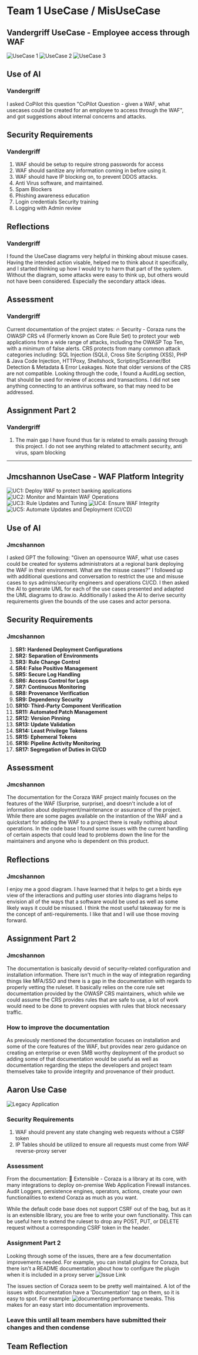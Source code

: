 # Team 1 UseCase / MisUseCase

## Vandergriff UseCase - Employee access through WAF
![UseCase 1](https://github.com/dev-null-and-associates/cuddly-rotary-phone/blob/main/vandergriff_UseCase1.png)
![UseCase 2](https://github.com/dev-null-and-associates/cuddly-rotary-phone/blob/main/vandergriff_UseCase2.drawio.png)
![UseCase 3](https://github.com/dev-null-and-associates/cuddly-rotary-phone/blob/main/vandergriff_UseCase3.drawio.png)

## Use of AI
### Vandergriff
  I asked CoPilot this question "CoPilot Question - given a WAF, what usecases could be created for an employee to access through the WAF", and got suggestions about internal concerns and attacks.
  
## Security Requirements

### Vandergriff	

1) WAF should be setup to require strong passwords for access
2) WAF should sanitize any information coming in before using it.
3) WAF should have IP blocking on, to prevent DDOS attacks.
4) Anti Virus software, and maintained.
5) Spam Blockers
6) Phishing awareness education
7) Login credentials Security training
8) Logging with Admin review

## Reflections
### Vandergriff
I found the UseCase diagrams very helpful in thinking about misuse cases.  Having the intended action visable, helped me to think about it specifically, and I started thinking up how I would try to harm that part of the system.  Without the diagram, some attacks were easy to think up, but others would not have been considered.  Especially the secondary attack ideas.

## Assessment
### Vandergriff
Current documentation of the project states: 🔥 Security - Coraza runs the OWASP CRS v4 (Formerly known as Core Rule Set) to protect your web applications from a wide range of attacks, including the OWASP Top Ten, with a minimum of false alerts. CRS protects from many common attack categories including: SQL Injection (SQLi), Cross Site Scripting (XSS), PHP & Java Code Injection, HTTPoxy, Shellshock, Scripting/Scanner/Bot Detection & Metadata & Error Leakages. Note that older versions of the CRS are not compatible.
Looking through the code, I found a AuditLog section, that should be used for review of access and transactions.  I did not see anything connecting to an antivirus software, so that may need to be addressed.

## Assignment Part 2
### Vandergriff
1. The main gap I have found thus far is related to emails passing through this project.  I do not see anything related to attachment security, anti virus, spam blocking

---

## Jmcshannon UseCase - WAF Platform Integrity
![UC1: Deploy WAF to protect banking applications](https://github.com/dev-null-and-associates/cuddly-rotary-phone/blob/main/uc1_jmcshannon.drawio%20(2).png)
![UC2: Monitor and Maintain WAF Operations](https://github.com/dev-null-and-associates/cuddly-rotary-phone/blob/main/uc2_jmcshannon.drawio.png)
![UC3: Rule Updates and Tuning](https://github.com/dev-null-and-associates/cuddly-rotary-phone/blob/main/uc3_jmcshannon.drawio.png)
![UC4: Ensure WAF Integrity](https://github.com/dev-null-and-associates/cuddly-rotary-phone/blob/main/uc4_jmcshannon.drawio.png)
![UC5: Automate Updates and Deployment (CI/CD)](https://github.com/dev-null-and-associates/cuddly-rotary-phone/blob/main/uc5_jmcshannon.drawio.png)

## Use of AI
### Jmcshannon
I asked GPT the following: "Given an opensource WAF, what use cases could be created for systems administrators at a regional bank deploying the WAF in their environment. What are the misuse cases?" 
I followed up with additional questions and conversation to restrict the use and misuse cases to sys admins/security engineers and operations CI/CD. I then asked the AI to generate UML for each of the use cases presented and adapted the UML diagrams to draw.io. Additionally I asked the AI to derive security requirements given the bounds of the use cases and actor persona.

## Security Requirements

### Jmcshannon

1. **SR1: Hardened Deployment Configurations**
2. **SR2: Separation of Environments**
3. **SR3: Rule Change Control**
4. **SR4: False Positive Management**
5. **SR5: Secure Log Handling**
6. **SR6: Access Control for Logs**
7. **SR7: Continuous Monitoring**
8. **SR8: Provenance Verification**
9. **SR9: Dependency Security**
10. **SR10: Third-Party Component Verification**
11. **SR11: Automated Patch Management**
12. **SR12: Version Pinning**
13. **SR13: Update Validation**
14. **SR14: Least Privilege Tokens**
15. **SR15: Ephemeral Tokens**
16. **SR16: Pipeline Activity Monitoring**
17. **SR17: Segregation of Duties in CI/CD**

## Assessment
### Jmcshannon
The documentation for the Coraza WAF project mainly focuses on the features of the WAF (Surprise, surprise), and doesn't include a lot of information about deployment/maintenance or assurance of the project. While there are some pages available on the instantion of the WAF and a quickstart for adding the WAF to a project there is really nothing about operations. In the code base I found some issues with the current handling of certain aspects that could lead to problems down the line for the maintainers and anyone who is dependent on this product.

## Reflections
### Jmcshannon
I enjoy me a good diagram. I have learned that it helps to get a birds eye view of the interactions and putting user stories into diagrams helps to envision all of the ways that a software would be used as well as some likely ways it could be misused. I think the most useful takeaway for me is the concept of anti-requirements. I like that and I will use those moving forward.

## Assignment Part 2
### Jmcshannon
The documentation is basically devoid of security-related configuration and installation information. There isn't much in the way of integration regarding things like MFA/SSO and there is a gap in the documentation with regards to properly vetting the ruleset. It basically relies on the core rule set documentation provided by the OWASP CRS maintainers, which while we could assume the CRS provides rules that are safe to use, a lot of work would need to be done to prevent oopsies with rules that block necessary traffic. 

### How to improve the documentation
As previously mentioned the documentation focuses on installation and some of the core features of the WAF, but provides near zero guidance on creating an enterprise or even SMB worthy deployment of the product so adding some of that documentation would be useful as well as documentation regarding the steps the developers and project team themselves take to provide integrity and provenance of their product.


## Aaron Use Case
![Legacy Application](https://github.com/dev-null-and-associates/cuddly-rotary-phone/blob/main/aaron_usecase.png)

### Security Requirements
1) WAF should prevent any state changing web requests without a CSRF token
2) IP Tables should be utilized to ensure all requests must come from WAF reverse-proxy server

### Assessment
From the documentation: 🔌 Extensible - Coraza is a library at its core, with many integrations to deploy on-premise Web Application Firewall instances. Audit Loggers, persistence engines, operators, actions, create your own functionalities to extend Coraza as much as you want.

While the default code base does not support CSRF out of the bag, but as it is an extensible library, you are free to write your own functionality. This can be useful here to extend the ruleset to drop any POST, PUT, or DELETE request without a corresponding CSRF token in the header.

### Assignment Part 2
Looking through some of the issues, there are a few documentation improvements needed. For example, you can install plugins for Coraza, but there isn't a README documentation about how to configure the plugin when it is included in a proxy server ![Issue Link](https://github.com/corazawaf/coraza-caddy/issues/160)

The issues section of Coraza seem to be pretty well maintained. A lot of the issues with documentation have a 'Documentation' tag on them, so it is easy to spot. For example: ![documenting performance tweaks](https://github.com/corazawaf/coraza-caddy/issues). This makes for an easy start into documentation improvements.


### Leave this until all team members have submitted their changes and then condense
## Team Reflection


